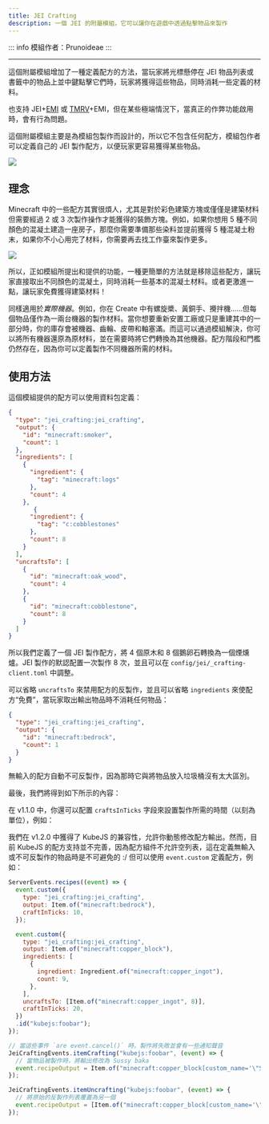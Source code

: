 ```yaml
---
title: JEI Crafting
description: 一個 JEI 的附屬模組，它可以讓你在遊戲中透過點擊物品來製作
---
```


::: info
模組作者：Prunoideae
:::

<BadgeCompat CurseForge="mc-mods/jei-crafting" Github="Prunoideae/JEI-Crafting" />

---

這個附屬模組增加了一種定義配方的方法，當玩家將光標懸停在 JEI 物品列表或書籤中的物品上並中鍵點擊它們時，玩家將獲得這些物品，同時消耗一些定義的材料。

也支持 JEI+[EMI] 或 [TMRV]+EMI，但在某些極端情況下，當真正的作弊功能啟用時，會有行為問題。

這個附屬模組主要是為模組包製作而設計的，所以它不包含任何配方，模組包作者可以定義自己的 JEI 製作配方，以便玩家更容易獲得某些物品。

![](/docs/zh-tw/addons/jei-crafting/2.png)

[EMI]: https://modrinth.com/mod/emi
[TMRV]: https://www.curseforge.com/minecraft/mc-mods/tmrv

## 理念

Minecraft 中的一些配方其實很煩人，尤其是對於彩色建築方塊或僅僅是建築材料但需要經過 2 或 3 次製作操作才能獲得的裝飾方塊。例如，如果你想用 5 種不同顏色的混凝土建造一座房子，那麼你需要準備那些染料並提前獲得 5 種混凝土粉末，如果你不小心用完了材料，你需要再去找工作臺來製作更多。

![](/docs/zh-tw/addons/jei-crafting/3.png)

所以，正如模組所提出和提供的功能，一種更簡單的方法就是移除這些配方，讓玩家直接取出不同顏色的混凝土，同時消耗一些基本的混凝土材料。或者更激進一點，讓玩家免費獲得建築材料！

同樣適用於*實際機器*。例如，你在 Create 中有螺旋槳、黃銅手、攪拌機……但每個物品僅作為一兩台機器的製作材料。當你想要重新安置工廠或只是重建其中的一部分時，你的庫存會被機器、齒輪、皮帶和軸塞滿。而這可以通過模組解決，你可以將所有機器還原為原材料，並在需要時將它們轉換為其他機器。配方階段和門檻仍然存在，因為你可以定義製作不同機器所需的材料。

## 使用方法

這個模組提供的配方可以使用資料包定義：

```json
{
  "type": "jei_crafting:jei_crafting",
  "output": {
    "id": "minecraft:smoker",
    "count": 1
  },
  "ingredients": [
    {
      "ingredient": {
        "tag": "minecraft:logs"
      },
      "count": 4
    },
       {
      "ingredient": {
        "tag": "c:cobblestones"
      },
      "count": 8
    }
  ],
  "uncraftsTo": [
    {
      "id": "minecraft:oak_wood",
      "count": 4
    },
    {
      "id": "minecraft:cobblestone",
      "count": 8
    }
  ]
}
```

所以我們定義了一個 JEI 製作配方，將 4 個原木和 8 個鵝卵石轉換為一個煙燻爐。JEI 製作的默認配置一次製作 8 次，並且可以在 `config/jei/_crafting-client.toml` 中調整。

可以省略 `uncraftsTo` 來禁用配方的反製作，並且可以省略 `ingredients` 來使配方“免費”，當玩家取出輸出物品時不消耗任何物品：

```json
{
  "type": "jei_crafting:jei_crafting",
  "output": {
    "id": "minecraft:bedrock",
    "count": 1
  }
}
```

無輸入的配方自動不可反製作，因為那時它與將物品放入垃圾桶沒有太大區別。

最後，我們將得到如下所示的內容：

在 v1.1.0 中，你還可以配置 `craftsInTicks` 字段來設置製作所需的時間（以刻為單位），例如：

<VidStack src="/docs/zh-tw/addons/jei-crafting/4.mp4" />

我們在 v1.2.0 中獲得了 KubeJS 的兼容性，允許你動態修改配方輸出。然而，目前 KubeJS 的配方支持並不完善，因為配方組件不允許空列表，這在定義無輸入或不可反製作的物品時是不可避免的 :/ 但可以使用 `event.custom` 定義配方，例如：

```js
ServerEvents.recipes((event) => {
  event.custom({
    type: "jei_crafting:jei_crafting",
    output: Item.of("minecraft:bedrock"),
    craftInTicks: 10,
  });

  event.custom({
    type: "jei_crafting:jei_crafting",
    output: Item.of("minecraft:copper_block"),
    ingredients: [
      {
        ingredient: Ingredient.of("minecraft:copper_ingot"),
        count: 9,
      },
    ],
    uncraftsTo: [Item.of("minecraft:copper_ingot", 8)],
    craftInTicks: 20,
  })
  .id("kubejs:foobar");
});

// 當這些事件 `are event.cancel()` 時，製作將失敗並會有一些通知聲音
JeiCraftingEvents.itemCrafting("kubejs:foobar", (event) => {
  // 當物品被製作時，將輸出修改為 Sussy baka
  event.recipeOutput = Item.of("minecraft:copper_block[custom_name='\"Sussy baka\"']");
});

JeiCraftingEvents.itemUncrafting("kubejs:foobar", (event) => {
  // 將原始的反製作列表覆蓋為另一個
  event.recipeOutput = [Item.of("minecraft:copper_block[custom_name='\"Sussy baka\"']")];
});
```
